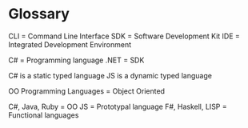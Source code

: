 # Glossary
CLI = Command Line Interface
SDK = Software Development Kit
IDE = Integrated Development Environment

C# = Programming language
.NET = SDK

C# is a static typed language
JS is a dynamic typed language

OO Programming Languages = Object Oriented

C#, Java, Ruby = OO
JS = Prototypal language
F#, Haskell, LISP = Functional languages
